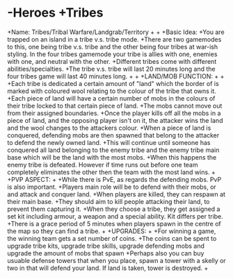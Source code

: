 -Heroes
+Tribes
 ======
+Name: Tribes/Tribal Warfare/Landgrab/Territory
+
+
+Basic Idea:
+You are trapped on an island in a tribe v.s. tribe mode.
+There are two gamemodes to this, one being tribe v.s. tribe and the other being four tribes at war-ish styling. In the four tribes gamemode your tribe is allies with one, enemies with one, and neutral with the other.
+Different tribes come with different abilities/specialties.
+The tribe v.s. tribe will last 20 minutes long and the four tribes game will last 40 minutes long.
+
+
+LAND/MOB FUNCTION:
+
+
+Each tribe is dedicated a certain amount of "land" which the border of is marked with coloured wool relating to the colour of the tribe that owns it.
+Each piece of land will have a certain number of mobs in the colours of their tribe locked to that certain piece of land. 
+The mobs cannot move out from their assigned boundaries.
+Once the player kills off all the mobs in a piece of land, and the opposing player isn't on it, the attacker wins the land and the wool changes to the attackers colour.
+When a piece of land is conquered, defending mobs are then spawned that belong to the attacker to defend the newly owned land.
+This will continue until someone has conquered all land belonging to the enemy tribe and the enemy tribe main base which will be the land with the most mobs. 
+When this happens the enemy tribe is defeated. However if time runs out before one team completely eliminates the other then the team with the most land wins.
+
+PVP ASPECT:
+
+While there is PvE, as regards the defending mobs. PvP is also important.
+Players main role will be to defend with their mobs, or and attack and conquer land.
+When players are killed, they can respawn at their main base.
+They should aim to kill people attacking their land, to prevent them capturing it.
+When they choose a tribe, they get assigned a set kit including armour, a weapon and a special ability. Kit differs per tribe.
+There is a grace period of 5 minutes when players spawn in the centre of the map so they can find a tribe.
+
+UPGRADES:
+
+For winning a game, the winning team gets a set number of coins.
+The coins can be spent to upgrade tribe kits, upgrade tribe skills, upgrade defending mobs and upgrade the amount of mobs that spawn
+Perhaps also you can buy usuable defense towers that when you place, spawn a tower with a skelly or two in that will defend your land. If land is taken, tower is destroyed.
+